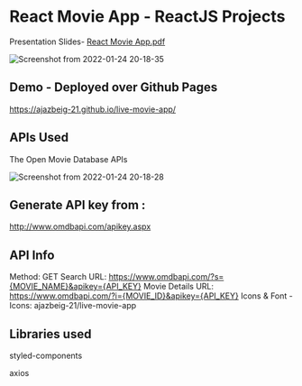 # React Movie App - ReactJS Projects

Presentation Slides-
[React Movie App.pdf](https://github.com/ajazbeig-21/live-movie-app/files/7926325/React.Movie.App.pdf)

![Screenshot from 2022-01-24 20-18-35](https://user-images.githubusercontent.com/71708350/150805668-6225ba28-868e-4a95-80cc-79735d4c6a43.png)


## Demo - Deployed over Github Pages
https://ajazbeig-21.github.io/live-movie-app/

## APIs Used
The Open Movie Database APIs

![Screenshot from 2022-01-24 20-18-28](https://user-images.githubusercontent.com/71708350/150805685-d74a5cef-44ea-4c75-8646-77817deb651f.png)


## Generate API key from : 
http://www.omdbapi.com/apikey.aspx

## API Info
Method: GET
Search URL: https://www.omdbapi.com/?s={MOVIE_NAME}&apikey={API_KEY}
Movie Details URL: https://www.omdbapi.com/?i={MOVIE_ID}&apikey={API_KEY}
Icons & Font -
Icons: ajazbeig-21/live-movie-app


## Libraries used

styled-components

axios


